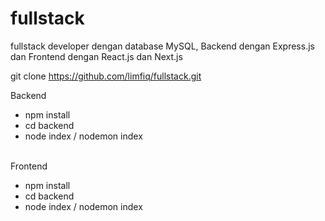 # fullstack
fullstack developer dengan database MySQL, Backend dengan Express.js dan Frontend dengan React.js dan Next.js<br>

git clone https://github.com/limfiq/fullstack.git<br>

Backend
<ul>
<li>npm install</li>
<li>cd backend</li>
<li>node index / nodemon index</li>
</ul>
<br>
Frontend
<ul>
<li>npm install</li>
<li>cd backend</li>
<li>node index / nodemon index</li>
</ul>
